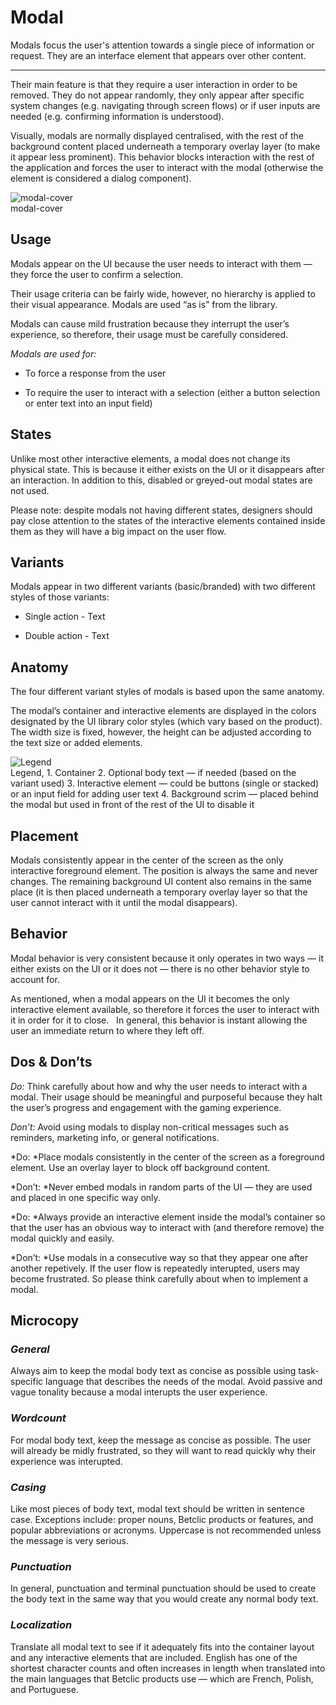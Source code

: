 
# Modal

Modals focus the user's attention towards a single piece of information or request. They are an interface element that appears over other content.

---

Their main feature is that they require a user interaction in order to be removed. They do not appear randomly, they only appear after specific system changes (e.g. navigating through screen flows) or if user inputs are needed (e.g. confirming information is understood).

Visually, modals are normally displayed centralised, with the rest of the background content placed underneath a temporary overlay layer (to make it appear less prominent). This behavior blocks interaction with the rest of the application and forces the user to interact with the modal (otherwise the element is considered a dialog component).

  
![modal-cover](https://studio-assets.supernova.io/design-systems/27883/6e2f2c25-9394-4a7b-822d-6cbe0acfa183.png)  
modal-cover  


## Usage

Modals appear on the UI because the user needs to interact with them — they force the user to confirm a selection.

Their usage criteria can be fairly wide, however, no hierarchy is applied to their visual appearance. Modals are used “as is” from the library.

Modals can cause mild frustration because they interrupt the user’s experience, so therefore, their usage must be carefully considered.

*Modals are used for:*

- To force a response from the user

- To require the user to interact with a selection (either a button selection or enter text into an input field)

## States

Unlike most other interactive elements, a modal does not change its physical state. This is because it either exists on the UI or it disappears after an interaction. In addition to this, disabled or greyed-out modal states are not used.

Please note: despite modals not having different states, designers should pay close attention to the states of the interactive elements contained inside them as they will have a big impact on the user flow.

## Variants

Modals appear in two different variants (basic/branded) with two different styles of those variants:

- Single action - Text

- Double action - Text

## Anatomy

The four different variant styles of modals is based upon the same anatomy.

The modal’s container and interactive elements are displayed in the colors designated by the UI library color styles (which vary based on the product). The width size is fixed, however, the height can be adjusted according to the text size or added elements.

  
![Legend](https://studio-assets.supernova.io/design-systems/27883/0d16617c-1941-4b67-bbbc-d0090cb17b5b.png)  
Legend, 1. Container
2. Optional body text — if needed (based on the variant used)
3. Interactive element — could be buttons (single or stacked) or an input field for adding user text
4. Background scrim — placed behind the modal but used in front of the rest of the UI to disable it  
  


## Placement

Modals consistently appear in the center of the screen as the only interactive foreground element. The position is always the same and never changes. The remaining background UI content also remains in the same place (it is then placed underneath a temporary overlay layer so that the user cannot interact with it until the modal disappears).

## Behavior

Modal behavior is very consistent because it only operates in two ways — it either exists on the UI or it does not — there is no other behavior style to account for.

As mentioned, when a modal appears on the UI it becomes the only interactive element available, so therefore it forces the user to interact with it in order for it to close.   In general, this behavior is instant allowing the user an immediate return to where they left off.

## Dos & Don’ts

*Do:* Think carefully about how and why the user needs to interact with a modal. Their usage should be meaningful and purposeful because they halt the user’s progress and engagement with the gaming experience.

*Don’t:* Avoid using modals to display non-critical messages such as reminders, marketing info, or general notifications.

*Do: *Place modals consistently in the center of the screen as a foreground element. Use an overlay layer to block off background content.

*Don’t: *Never embed modals in random parts of the UI — they are used and placed in one specific way only.

*Do: *Always provide an interactive element inside the modal’s container so that the user has an obvious way to interact with (and therefore remove) the modal quickly and easily.

*Don’t: *Use modals in a consecutive way so that they appear one after another repetively. If the user flow is repeatedly interupted, users may become frustrated. So please think carefully about when to implement a modal.

## Microcopy

### *General*

Always aim to keep the modal body text as concise as possible using task-specific language that describes the needs of the modal. Avoid passive and vague tonality because a modal interupts the user experience.

### *Wordcount*

For modal body text, keep the message as concise as possible. The user will already be midly frustrated, so they will want to read quickly why their experience was interupted.

### *Casing*

Like most pieces of body text, modal text should be written in sentence case. Exceptions include: proper nouns, Betclic products or features, and popular abbreviations or acronyms. Uppercase is not recommended unless the message is very serious.

### *Punctuation*

In general, punctuation and terminal punctuation should be used to create the body text in the same way that you would create any normal body text.

### *Localization*

Translate all modal text to see if it adequately fits into the container layout and any interactive elements that are included. English has one of the shortest character counts and often increases in length when translated into the main languages that Betclic products use — which are French, Polish, and Portuguese.